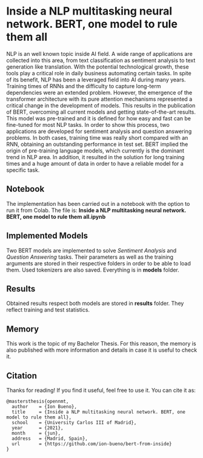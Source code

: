 # Inside a NLP multitasking neural network. BERT, one model to rule them all
NLP is an well known topic inside AI field. A wide range of applications are collected into this area, from text classification as sentiment analysis to text generation like translation. With the potential technological growth, these tools play a critical role in daily business automating certain tasks. In spite of its benefit, NLP has been a leveraged field into AI during many years. Training times of RNNs and the difficulty to capture long-term dependencies were an extended problem. However, the emergence of the transformer architecture with its pure attention mechanisms represented a critical change in the development of models. This results in the publication of BERT, overcoming all current models and getting state-of-the-art results. This model was pre-trained and it is defined for how easy and fast can be fine-tuned for most NLP tasks. In order to show this process, two applications are developed for sentiment analysis and question answering problems. In both cases, training time was really short compared with an RNN, obtaining an outstanding performance in test set. BERT implied the origin of pre-training language models, which currently is the dominant trend in NLP area. In addition, it resulted in the solution for long training times and a huge amount of data in order to have a reliable model for a specific task.

## Notebook
The implementation has been carried out in a notebook with the option to run it from Colab. The file is: 
**Inside a NLP multitasking neural network. BERT, one model to rule them all.ipynb**

## Implemented Models
Two BERT models are implemented to solve _Sentiment Analysis_ and _Question Answering_ tasks. Their parameters as well as the training arguments are stored in their respective folders in order to be able to load them. Used tokenizers are also saved. Everything is in **models** folder.

## Results
Obtained results respect both models are stored in **results** folder. They reflect training and test statistics.

## Memory
This work is the topic of my Bachelor Thesis. For this reason, the memory is also published with more information and details in case it is useful to check it.

## Citation
Thanks for reading! If you find it useful, feel free to use it. You can cite it as:
```
@mastersthesis{opennmt,
  author    = {Ion Bueno},
  title     = {Inside a NLP multitasking neural network. BERT, one model to rule them all},
  school    = {University Carlos III of Madrid},
  year      = {2021},
  month     = {jun},
  address   = {Madrid, Spain},
  url       = {https://github.com/ion-bueno/bert-from-inside}
}
```

